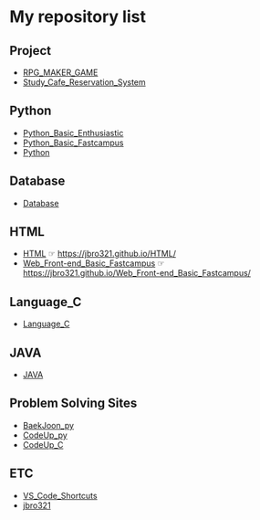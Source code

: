 # My repository list

## Project

- [RPG_MAKER_GAME](https://github.com/jbro321/RPG_MAKER_GAME)
- [Study_Cafe_Reservation_System](https://github.com/jbro321/Study_Cafe_Reservation_System)

## Python

- [Python_Basic_Enthusiastic](https://github.com/jbro321/Python_Basic_Enthusiastic)
- [Python_Basic_Fastcampus](https://github.com/jbro321/Python_Basic_Fastcampus)
- [Python](https://github.com/jbro321/Python)

## Database

- [Database](https://github.com/jbro321/Database)

## HTML

- [HTML](https://github.com/jbro321/HTML) ☞ https://jbro321.github.io/HTML/
- [Web_Front-end_Basic_Fastcampus](https://github.com/jbro321/Web_Front-end_Basic_Fastcampus) ☞ https://jbro321.github.io/Web_Front-end_Basic_Fastcampus/

## Language_C

- [Language_C](https://github.com/jbro321/Language_C)

## JAVA

- [JAVA](https://github.com/jbro321/JAVA)

## Problem Solving Sites

- [BaekJoon_py](https://github.com/jbro321/BaekJoon_py)
- [CodeUp_py](https://github.com/jbro321/CodeUp_py)
- [CodeUp_C](https://github.com/jbro321/CodeUp_C)

## ETC

- [VS_Code_Shortcuts](https://github.com/jbro321/VS_Code_Shortcuts)
- [jbro321](https://github.com/jbro321/jbro321)
